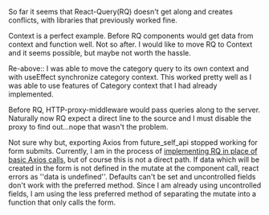 So far it seems that React-Query(RQ) doesn't get along and creates conflicts, with libraries that previously worked fine. 

Context is a perfect example. Before RQ components would get data from context and function well. Not so after.  I would like to move RQ to Context and it seems possible, but maybe not worth the hassle. 

Re-above:: I was able to move  the category query to its own context and with useEffect synchronize  category context. This worked pretty well as I was able to use features of Category context that I had already implemented.

Before RQ, HTTP-proxy-middleware would pass queries along to the server. Naturally now RQ expect a direct line to the source and I must disable the proxy to find out...nope that wasn't the problem. 

Not sure why but, exporting Axios from future_self_api stopped working for form submits. Currently, I am in the process of [implementing RQ in place of basic Axios calls](https://tkdodo.eu/blog/react-query-and-forms), but of course this is not a direct path. If data which will be created in the form is not defined in the mutate at the component call, react errors as ''data is undefined''. Defaults can't be set and uncontrolled fields don't work with the preferred method. Since I am already using uncontrolled fields, I am using the less preferred method of separating the mutate into a function that only calls the form. 